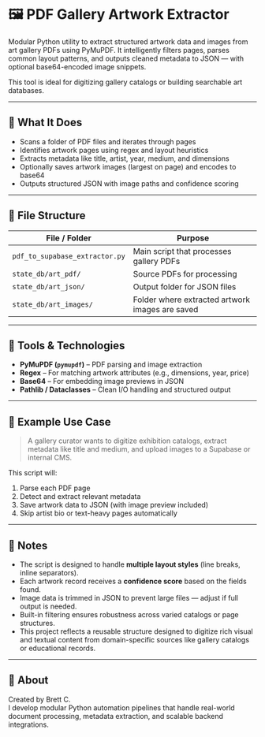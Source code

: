 # 🖼️ PDF Gallery Artwork Extractor

Modular Python utility to extract structured artwork data and images from art gallery PDFs using PyMuPDF. It intelligently filters pages, parses common layout patterns, and outputs cleaned metadata to JSON — with optional base64-encoded image snippets.

This tool is ideal for digitizing gallery catalogs or building searchable art databases.

---

## 📄 What It Does

- Scans a folder of PDF files and iterates through pages
- Identifies artwork pages using regex and layout heuristics
- Extracts metadata like title, artist, year, medium, and dimensions
- Optionally saves artwork images (largest on page) and encodes to base64
- Outputs structured JSON with image paths and confidence scoring

---

## 📁 File Structure

| File / Folder              | Purpose                                                    |
|---------------------------|------------------------------------------------------------|
| `pdf_to_supabase_extractor.py` | Main script that processes gallery PDFs                   |
| `state_db/art_pdf/`       | Source PDFs for processing                                  |
| `state_db/art_json/`      | Output folder for JSON files                                |
| `state_db/art_images/`    | Folder where extracted artwork images are saved             |

---

## 🔧 Tools & Technologies

- **PyMuPDF (`pymupdf`)** – PDF parsing and image extraction
- **Regex** – For matching artwork attributes (e.g., dimensions, year, price)
- **Base64** – For embedding image previews in JSON
- **Pathlib / Dataclasses** – Clean I/O handling and structured output

---

## 🚀 Example Use Case

> A gallery curator wants to digitize exhibition catalogs, extract metadata like title and medium, and upload images to a Supabase or internal CMS.

This script will:
1. Parse each PDF page
2. Detect and extract relevant metadata
3. Save artwork data to JSON (with image preview included)
4. Skip artist bio or text-heavy pages automatically

---

## 🧩 Notes

- The script is designed to handle **multiple layout styles** (line breaks, inline separators).
- Each artwork record receives a **confidence score** based on the fields found.
- Image data is trimmed in JSON to prevent large files — adjust if full output is needed.
- Built-in filtering ensures robustness across varied catalogs or page structures.
- This project reflects a reusable structure designed to digitize rich visual and textual content from domain-specific sources like gallery catalogs or educational records.

---

## 👤 About

Created by Brett C.  
I develop modular Python automation pipelines that handle real-world document processing, metadata extraction, and scalable backend integrations.
